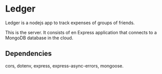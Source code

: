# Ledger

Ledger is a nodejs app to track expenses of groups of friends.

This is the server. It consists of en Express application that connects to a MongoDB database in the cloud.

## Dependencies

cors, dotenv, express, express-async-errors, mongoose.

